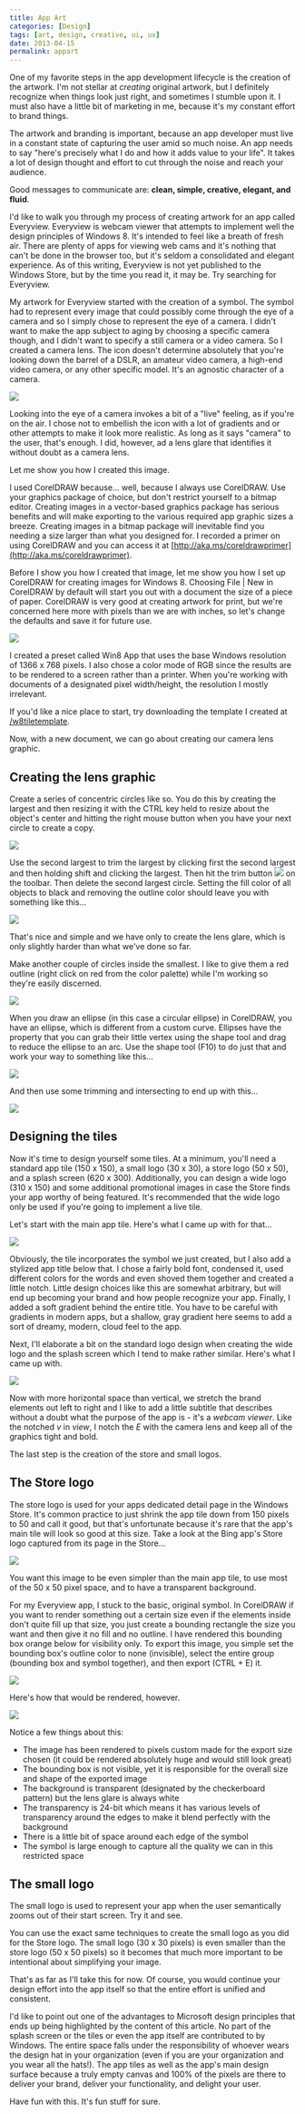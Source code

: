 ```yaml
---
title: App Art
categories: [Design]
tags: [art, design, creative, ui, ux]
date: 2013-04-15
permalink: appart
---
```


One of my favorite steps in the app development lifecycle is the creation of the artwork. I&#39;m not stellar at _creating_ original artwork, but I definitely recognize when things look just right, and sometimes I stumble upon it. I must also have a little bit of marketing in me, because it&#39;s my constant effort to brand things.
<!-- xmore -->

The artwork and branding is important, because an app developer must live in a constant state of capturing the user amid so much noise. An app needs to say &quot;here&#39;s precisely what I do and how it adds value to your life&quot;. It takes a lot of design thought and effort to cut through the noise and reach your audience.

Good messages to communicate are: **clean, simple, creative, elegant, and fluid**.

I&#39;d like to walk you through my process of creating artwork for an app called Everyview. Everyview is webcam viewer that attempts to implement well the design principles of Windows 8\. It&#39;s intended to feel like a breath of fresh air. There are plenty of apps for viewing web cams and it&#39;s nothing that can&#39;t be done in the browser too, but it&#39;s seldom a consolidated and elegant experience. As of this writing, Everyview is not yet published to the Windows Store, but by the time you read it, it may be. Try searching for Everyview.

My artwork for Everyview started with the creation of a symbol. The symbol had to represent every image that could possibly come through the eye of a camera and so I simply chose to represent the eye of a camera. I didn&#39;t want to make the app subject to aging by choosing a specific camera though, and I didn&#39;t want to specify a still camera or a video camera. So I created a camera lens. The icon doesn&#39;t determine absolutely that you&#39;re looking down the barrel of a DSLR, an amateur video camera, a high-end video camera, or any other specific model. It&#39;s an agnostic character of a camera.

![](/files/appart_01.png)

Looking into the eye of a camera invokes a bit of a &quot;live&quot; feeling, as if you&#39;re on the air. I chose not to embellish the icon with a lot of gradients and or other attempts to make it look more realistic. As long as it says &quot;camera&quot; to the user, that&#39;s enough. I did, however, ad a lens glare that identifies it without doubt as a camera lens.

Let me show you how I created this image.

I used CorelDRAW because... well, because I always use CorelDRAW. Use your graphics package of choice, but don&#39;t restrict yourself to a bitmap editor. Creating images in a vector-based graphics package has serious benefits and will make exporting to the various required app graphic sizes a breeze. Creating images in a bitmap package will inevitable find you needing a size larger than what you designed for. I recorded a primer on using CorelDRAW and you can access it at [http://aka.ms/coreldrawprimer](http://aka.ms/coreldrawprimer).

Before I show you how I created that image, let me show you how I set up CorelDRAW for creating images for Windows 8\. Choosing File | New in CorelDRAW by default will start you out with a document the size of a piece of paper. CorelDRAW is very good at creating artwork for print, but we&#39;re concerned here more with pixels than we are with inches, so let&#39;s change the defaults and save it for future use.

![](/files/appart_02.png)

I created a preset called Win8 App that uses the base Windows resolution of 1366 x 768 pixels. I also chose a color mode of RGB since the results are to be rendered to a screen rather than a printer. When you&#39;re working with documents of a designated pixel width/height, the resolution I mostly irrelevant.

If you&#39;d like a nice place to start, try downloading the template I created at [/w8tiletemplate](/w8tiletemplate).

Now, with a new document, we can go about creating our camera lens graphic.

## Creating the lens graphic

Create a series of concentric circles like so. You do this by creating the largest and then resizing it with the CTRL key held to resize about the object&#39;s center and hitting the right mouse button when you have your next circle to create a copy.

![](/files/appart_03.png)

Use the second largest to trim the largest by clicking first the second largest and then holding shift and clicking the largest. Then hit the trim button ![](/files/appart_04.png) on the toolbar. Then delete the second largest circle. Setting the fill color of all objects to black and removing the outline color should leave you with something like this...

![](/files/appart_05.png)

That&#39;s nice and simple and we have only to create the lens glare, which is only slightly harder than what we&#39;ve done so far.

Make another couple of circles inside the smallest. I like to give them a red outline (right click on red from the color palette) while I&#39;m working so they&#39;re easily discerned.

![](/files/appart_06.png)

When you draw an ellipse (in this case a circular ellipse) in CorelDRAW, you have an ellipse, which is different from a custom curve. Ellipses have the property that you can grab their little vertex using the shape tool and drag to reduce the ellipse to an arc. Use the shape tool (F10) to do just that and work your way to something like this...

![](/files/appart_07.png)

And then use some trimming and intersecting to end up with this...

![](/files/appart_08.png)

## Designing the tiles

Now it&#39;s time to design yourself some tiles. At a minimum, you&#39;ll need a standard app tile (150 x 150), a small logo (30 x 30), a store logo (50 x 50), and a splash screen (620 x 300). Additionally, you can design a wide logo (310 x 150) and some additional promotional images in case the Store finds your app worthy of being featured. It&#39;s recommended that the wide logo only be used if you&#39;re going to implement a live tile.

Let&#39;s start with the main app tile. Here&#39;s what I came up with for that...

![](/files/appart_09.png)

Obviously, the tile incorporates the symbol we just created, but I also add a stylized app title below that. I chose a fairly bold font, condensed it, used different colors for the words and even shoved them together and created a little notch. Little design choices like this are somewhat arbitrary, but will end up becoming your brand and how people recognize your app. Finally, I added a soft gradient behind the entire title. You have to be careful with gradients in modern apps, but a shallow, gray gradient here seems to add a sort of dreamy, modern, cloud feel to the app.

Next, I&#39;ll elaborate a bit on the standard logo design when creating the wide logo and the splash screen which I tend to make rather similar. Here&#39;s what I came up with.

![](/files/appart_10.png)

Now with more horizontal space than vertical, we stretch the brand elements out left to right and I like to add a little subtitle that describes without a doubt what the purpose of the app is - it&#39;s a _webcam viewer_. Like the notched _v_ in _view_, I notch the _E_ with the camera lens and keep all of the graphics tight and bold.

The last step is the creation of the store and small logos.

## The Store logo

The store logo is used for your apps dedicated detail page in the Windows Store. It&#39;s common practice to just shrink the app tile down from 150 pixels to 50 and call it good, but that&#39;s unfortunate because it&#39;s rare that the app&#39;s main tile will look so good at this size. Take a look at the Bing app&#39;s Store logo captured from its page in the Store...

![](/files/appart_11.png)

You want this image to be even simpler than the main app tile, to use most of the 50 x 50 pixel space, and to have a transparent background.

For my Everyview app, I stuck to the basic, original symbol. In CorelDRAW if you want to render something out a certain size even if the elements inside don&#39;t quite fill up that size, you just create a bounding rectangle the size you want and then give it no fill and no outline. I have rendered this bounding box orange below for visibility only. To export this image, you simple set the bounding box&#39;s outline color to none (invisible), select the entire group (bounding box and symbol together), and then export (CTRL + E) it.

![](/files/appart_12.png)

Here&#39;s how that would be rendered, however.

![](/files/appart_13.png)

Notice a few things about this:

*   The image has been rendered to pixels custom made for the export size chosen (it could be rendered absolutely huge and would still look great)
*   The bounding box is not visible, yet it is responsible for the overall size and shape of the exported image
*   The background is transparent (designated by the checkerboard pattern) but the lens glare is always white
*   The transparency is 24-bit which means it has various levels of transparency around the edges to make it blend perfectly with the background
*   There is a little bit of space around each edge of the symbol
*   The symbol is large enough to capture all the quality we can in this restricted space

## The small logo

The small logo is used to represent your app when the user semantically zooms out of their start screen. Try it and see.

You can use the exact same techniques to create the small logo as you did for the Store logo. The small logo (30 x 30 pixels) is even smaller than the store logo (50 x 50 pixels) so it becomes that much more important to be intentional about simplifying your image.

That&#39;s as far as I&#39;ll take this for now. Of course, you would continue your design effort into the app itself so that the entire effort is unified and consistent.

I&#39;d like to point out one of the advantages to Microsoft design principles that ends up being highlighted by the content of this article. No part of the splash screen or the tiles or even the app itself are contributed to by Windows. The entire space falls under the responsibility of whoever wears the design hat in your organization (even if you are your organization and you wear all the hats!). The app tiles as well as the app&#39;s main design surface because a truly empty canvas and 100% of the pixels are there to deliver your brand, deliver your functionality, and delight your user.

Have fun with this. It&#39;s fun stuff for sure.